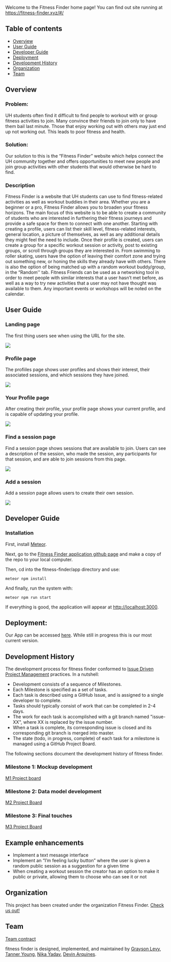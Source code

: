 Welcome to the Fitness Finder home page! You can find out site running at https://fitness-finder.xyz/#/


## Table of contents

* [Overview](#overview)
* [User Guide](#user-guide)
* [Developer Guide](#developer-guide)
* [Deployment](#deployment)
* [Development History](#development-history)
* [Organization](#organization)
* [Team](#team)
## Overview


### Problem: 

UH students often find it difficult to find people to workout with or group fitness activities to join. Many convince their friends to join only to have them bail last minute. Those that enjoy working out with others may just end up not working out. This leads to poor fitness and health.

### Solution:

Our solution to this is the “Fitness Finder” website which helps connect the UH community together and offers opportunities to meet new people and join group activities with other students that would otherwise be hard to find.

### Description

Fitness Finder is a website that UH students can use to find fitness-related activities as well as workout buddies in their area. Whether you are a beginner or a pro, Fitness Finder allows you to broaden your fitness horizons. The main focus of this website is to be able to create a community of students who are interested in furthering their fitness journeys and provide a safe space for them to connect with one another. Starting with creating a profile, users can list their skill level, fitness-related interests, general location,  a picture of themselves, as well as any additional details they might feel the need to include. Once their profile is created, users can create a group for a specific workout session or activity, post to existing groups, or scroll through groups they are interested in. From swimming to roller skating, users have the option of leaving their comfort zone and trying out something new, or honing the skills they already have with others. There is also the option of being matched up with a random workout buddy/group, in the “Random'' tab. Fitness Friends can be used as a networking tool in order to meet people with similar interests that a user hasn’t met before, as well as a way to try new activities that a user may not have thought was available to them. Any important events or workshops will be noted on the calendar.


## User Guide

### Landing page

The first thing users see when using the URL for the site.

![](images/landingpage3.png)

### Profile page

The profiiles page shows user profiles and shows their interest, their associated sessions, and which sessions they have joined.

![](images/profilespage3.png)

### Your Profile page

After creating their profile, your profile page shows your current profile, and is capable of updating your profile.

![](images/profileupdatepage3.png)

### Find a session page

Find a session page shows sessions that are available to join. Users can see a description of the session, who made the session, any participants for that session, and are able to join sessions from this page.

![](images/SessionPage2.png)

### Add a session

Add a session page allows users to create their own session.

![](images/AddSessionPage3.png)



## Developer Guide

### Installation
First, install [Meteor](https://www.meteor.com/install).

Next, go to the [Fitness Finder application github page](https://github.com/fitness-finder/fitness-finder) and make a copy of the repo to your local computer.

Then, cd into the fitness-finder/app directory and use:

```
meteor npm install
```

And finally, run the system with:

```
meteor npm run start
```

If everything is good, the application will appear at [http://localhost:3000](http://localhost:3000).



## Deployment:

Our App can be accessed [here](https://fitness-finder.xyz/#/). While still in progress this is our most current version.

## Development History

The development process for fitness finder conformed to [Issue Driven Project Management](http://courses.ics.hawaii.edu/ics314f19/modules/project-management/) practices. In a nutshell:

* Development consists of a sequence of Milestones.
* Each Milestone is specified as a set of tasks.
* Each task is described using a GitHub Issue, and is assigned to a single developer to complete.
* Tasks should typically consist of work that can be completed in 2-4 days.
* The work for each task is accomplished with a git branch named "issue-XX", where XX is replaced by the issue number.
* When a task is complete, its corresponding issue is closed and its corresponding git branch is merged into master.
* The state (todo, in progress, complete) of each task for a milestone is managed using a GitHub Project Board.

The following sections document the development history of fitness finder.

### Milestone 1: Mockup development
[M1 Project board](https://github.com/fitness-finder/fitness-finder/projects/1)
### Milestone 2: Data model development
[M2 Project Board](https://github.com/fitness-finder/fitness-finder/projects/2)
### Milestone 3: Final touches
[M3 Project Board](https://github.com/fitness-finder/fitness-finder/projects/3)

## Example enhancements

* Implement a text mesasge interface
* Implement an “I’m feeling lucky button” where the user is given a random public session as a suggestion for a given time
* When creating a workout session the creator has an option to make it public or private, allowing them to choose who can see it or not

## Organization

This project has been created under the organization Fitness Finder. [Check us out!](https://github.com/fitness-finder)

## Team

[Team contract](https://docs.google.com/document/d/1m8LsO8nmDOwIHj3Ud4k8p5zBMpd8c0i3dL2BMquQafE/edit)

fitness finder is designed, implemented, and maintained by [Grayson Levy](https://glevy94.github.io), [Tanner Young](https://tanner-ky.github.io), [Nika Yadav](https://bhavanikay.github.io/), [Devin Arquines](https://darquines.github.io).





